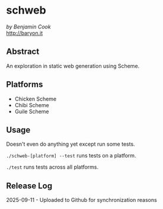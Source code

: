 # schweb

*by Benjamin Cook*\
<http://baryon.it>

## Abstract

An exploration in static web generation using Scheme.

## Platforms 

- Chicken Scheme
- Chibi Scheme
- Guile Scheme

## Usage

Doesn't even do anything yet except run some tests.

`./schweb-[platform] --test` runs tests on a platform.

`./test` runs tests across all platforms.

## Release Log

2025-09-11 - Uploaded to Github for synchronization reasons
